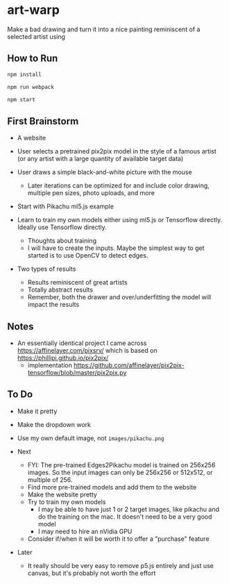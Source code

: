 # art-warp

Make a bad drawing and turn it into a nice painting reminiscent of a selected artist using 

## How to Run

```sh
npm install
```

```sh
npm run webpack
```

```sh
npm start
```

## First Brainstorm

- A website
- User selects a pretrained pix2pix model in the style of a famous artist (or any artist with a large quantity of available target data)
- User draws a simple black-and-white picture with the mouse
  - Later iterations can be optimized for and include color drawing, multiple pen sizes, photo uploads, and more
- Start with Pikachu ml5.js example
- Learn to train my own models either using ml5.js or Tensorflow directly. Ideally use Tensorflow directly.
  - Thoughts about training
  - I will have to create the inputs. Maybe the simplest way to get started is to use OpenCV to detect edges.

- Two types of results
  - Results reminiscent of great artists
  - Totally abstract results
  - Remember, both the drawer and over/underfitting the model will impact the results

## Notes

- An essentially identical project I came across https://affinelayer.com/pixsrv/ which is based on https://phillipi.github.io/pix2pix/ 
  - implementation https://github.com/affinelayer/pix2pix-tensorflow/blob/master/pix2pix.py

## To Do

- Make it pretty
- Make the dropdown work
- Use my own default image, not `images/pikachu.png`

- Next
  - FYI: The pre-trained Edges2Pikachu model is trained on 256x256 images. So the input images can only be 256x256 or 512x512, or multiple of 256.
  - Find more pre-trained models and add them to the website
  - Make the website pretty
  - Try to train my own models
    - I may be able to have just 1 or 2 target images, like pikachu and do the training on the mac. It doesn't need to be a very good model 
    - I may need to hire an nVidia GPU
  - Consider if/when it will be worth it to offer a "purchase" feature

- Later
  - It really should be very easy to remove p5.js entirely and just use canvas, but it's probably not worth the effort
